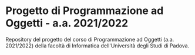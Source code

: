 # Progetto di Programmazione ad Oggetti - a.a. 2021/2022
Repository del progetto del corso di Programmazione ad Oggetti (a.a. 2021/2022) della facoltà di Informatica dell'Università degli Studi di Padova.
